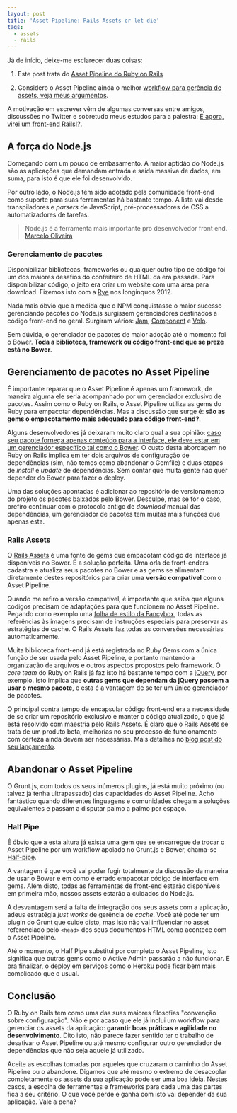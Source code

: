 ```yaml
---
layout: post
title: 'Asset Pipeline: Rails Assets or let die'
tags:
  - assets
  - rails
---
```


Já de início, deixe-me esclarecer duas coisas:

1. Este post trata do [Asset Pipeline do Ruby on Rails](http://www.akitaonrails.com/2012/07/01/asset-pipeline-para-iniciantes)

2. Considero o Asset Pipeline ainda o melhor [workflow para gerência de assets, veja meus argumentos](http://tableless.com.br/workflow-para-cuidar-dos-seus-assets).

A motivação em escrever vêm de algumas conversas entre amigos, discussões no Twitter e sobretudo meus estudos para a palestra: [E agora, virei um front-end Rails!?](https://speakerdeck.com/jcemer/e-agora-virei-um-front-end-rails).

## A força do Node.js

Começando com um pouco de embasamento. A maior aptidão do Node.js são as aplicações que demandam entrada e saída massiva de dados, em suma, para isto é que ele foi desenvolvido.

Por outro lado, o Node.js tem sido adotado pela comunidade front-end como suporte para suas ferramentas há bastante tempo. A lista vai desde transpiladores e *parsers* de JavaScript, pré-processadores de CSS a automatizadores de tarefas.

> Node.js é a ferramenta mais importante pro desenvolvedor front end.
  <br>[Marcelo Oliveira](http://twitter.com/askoth)

### Gerenciamento de pacotes

Disponibilizar bibliotecas, frameworks ou qualquer outro tipo de código foi um dos maiores desafios do confeiteiro de HTML da era passada. Para disponibilizar código, o jeito era criar um website com uma área para download. Fizemos isto com a [Rye](http://ryejs.com) nos longínquos 2012.

Nada mais óbvio que a medida que o NPM conquistasse o maior sucesso gerenciando pacotes do Node.js surgissem gerenciadores destinados a código front-end no geral. Surgiram vários: [Jam](http://jamjs.org/), [Component](http://component.io) e [Volo](http://volojs.org).

Sem dúvida, o gerenciador de pacotes de maior adoção até o momento foi o Bower. **Toda a biblioteca, framework ou código front-end que se preze está no Bower**.

## Gerenciamento de pacotes no Asset Pipeline

É importante reparar que o Asset Pipeline é apenas um framework, de maneira alguma ele seria acompanhado por um gerenciador exclusivo de pacotes. Assim como o Ruby on Rails, o Asset Pipeline utiliza as gems do Ruby para empacotar dependências. Mas a discussão que surge é: **são as gems o empacotamento mais adequado para código front-end?**.


Alguns desenvolvedores já deixaram muito claro qual a sua opinião: [caso seu pacote forneça apenas conteúdo para a interface, ele deve estar em um gerenciador específico tal como o Bower](http://simplesideias.com.br/gerenciando-dependencias-client-side-com-bower). O custo desta abordagem no Ruby on Rails implica em ter dois arquivos de configuração de dependências (sim, não temos como abandonar o Gemfile) e duas etapas de *install* e *update* de dependências. Sem contar que muita gente não quer depender do Bower para fazer o deploy.

Uma das soluções apontadas é adicionar ao repositório de versionamento do projeto os pacotes baixados pelo Bower. Desculpe, mas se for o caso, prefiro continuar com o protocolo antigo de *download* manual das dependências, um gerenciador de pacotes tem muitas mais funções que apenas esta.

### Rails Assets

O [Rails Assets](https://rails-assets.org) é uma fonte de gems que empacotam código de interface já disponíveis no Bower. É a solução perfeita. Uma orla de front-enders cadastra e atualiza seus pacotes no Bower e as gems se alimentam diretamente destes repositórios para criar uma **versão compatível** com o Asset Pipeline.

Quando me refiro a versão compatível, é importante que saiba que alguns códigos precisam de adaptações para que funcionem no Asset Pipeline. Pegando como exemplo uma [folha de estilo da Fancybox](https://github.com/fancyapps/fancyBox/blob/master/source/jquery.fancybox.css#L97), todas as referências às imagens precisam de instruções especiais para preservar as estratégias de cache. O Rails Assets faz todas as conversões necessárias automaticamente.

Muita biblioteca front-end já está registrada no Ruby Gems com a única função de ser usada pelo Asset Pipeline, e portanto mantendo a organização de arquivos e outros aspectos propostos pelo framework. O *core team* do Ruby on Rails já faz isto há bastante tempo com a [jQuery](https://github.com/rails/jquery-rails), por exemplo. Isto implica que **outras gems que dependam da jQuery passem a usar o mesmo pacote**, e esta é a vantagem de se ter um único gerenciador de pacotes.

O principal contra tempo de encapsular código front-end era a necessidade de se criar um repositório exclusivo e manter o código atualizado, o que já está resolvido com maestria pelo Rails Assets. É claro que o Rails Assets se trata de um produto beta, melhorias no seu processo de funcionamento com certeza ainda devem ser necessárias. Mais detalhes no [blog post do seu lançamento](http://codetunes.com/2013/we-released-rails-assets).

## Abandonar o Asset Pipeline

O Grunt.js, com todos os seus inúmeros plugins, já está muito próximo (ou talvez já tenha ultrapassado) das capacidades do Asset Pipeline. Acho fantástico quando diferentes linguagens e comunidades chegam a soluções equivalentes e passam a disputar palmo a palmo por espaço.

### Half Pipe

É óbvio que a esta altura já exista uma gem que se encarregue de trocar o Asset Pipeline por um workflow apoiado no Grunt.js e Bower, chama-se [Half-pipe](https://github.com/d-i/half-pipe).

A vantagem é que você vai poder fugir totalmente da discussão da maneira de usar o Bower e em como é errado empacotar código de interface em gems. Além disto, todas as ferramentas de front-end estarão disponíveis em primeira mão, nossos assets estarão a cuidados do Node.js.

A desvantagem será a falta de integração dos seus assets com a aplicação, adeus estratégia *just works* de gerência de *cache*. Você até pode ter um plugin do Grunt que cuide disto, mas isto não vai influenciar no asset referenciado pelo `<head>` dos seus documentos HTML como acontece com o Asset Pipeline.

Até o momento, o Half Pipe substitui por completo o Asset Pipeline, isto significa que outras gems como o Active Admin passarão a não funcionar. E pra finalizar, o deploy em serviços como o Heroku pode ficar bem mais complicado que o usual.

## Conclusão

O Ruby on Rails tem como uma das suas maiores filosofias "convenção sobre configuração". Não é por acaso que ele já inclui um workflow para gerenciar os assets da aplicação: **garantir boas práticas e agilidade no desenvolvimento**. Dito isto, não parece fazer sentido ter o trabalho de desativar o Asset Pipeline ou até mesmo configurar outro gerenciador de dependências que não seja aquele já utilizado.

Aceite as escolhas tomadas por aqueles que cruzaram o caminho do Asset Pipeline ou o abandone. Digamos que até mesmo o extremo de desacoplar completamente os assets da sua aplicação pode ser uma boa ideia. Nestes casos, a escolha de ferramentas e frameworks para cada uma das partes fica a seu critério. O que você perde e ganha com isto vai depender da sua aplicação. Vale a pena?
